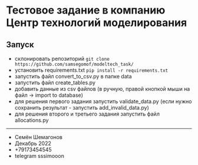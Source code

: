 # Тестовое задание в компанию Центр технологий моделирования
## Запуск
- склонировать репозиторий `git clone https://github.com/samsegomof/modeltech_task/`
- установить requirements.txt `pip install -r requirements.txt`
- запустить файл convert_to_csv.py в папке data
- запустить файл create_tables.py
- добавить данные из csv файлов (в ручную, правой кнопкой мыши на файл -> import to database)
- для решения первого задания запустить validate_data.py (если нужно сохранить результат - запустить add_invalid_data.py)
- для решения второго и третьего задания запустить файл allocations.py
---

- Cемён Шемагонов
- Декабрь 2022
- +79173454545
- telegram sssimooon
